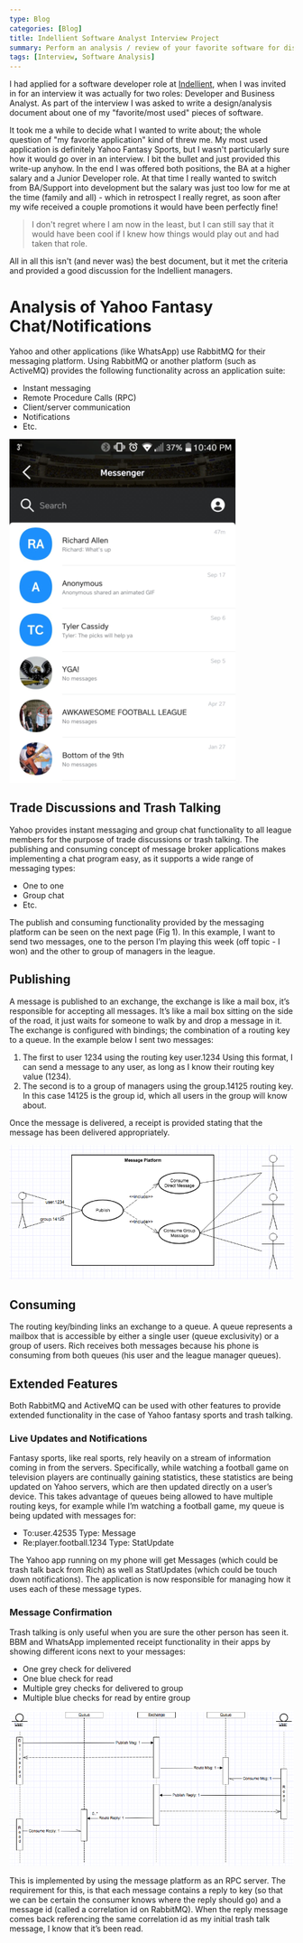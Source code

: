 ```yaml
---
type: Blog
categories: [Blog]
title: Indellient Software Analyst Interview Project
summary: Perform an analysis / review of your favorite software for discussion during the interview.
tags: [Interview, Software Analysis]
---
```


I had applied for a software developer role at [Indellient](https://www.indellient.com/), when I was invited in for an interview it was actually for two roles: Developer and Business Analyst.  As part of the interview I was asked to write a design/analysis document about one of my "favorite/most used" pieces of software.

It took me a while to decide what I wanted to write about; the whole question of "my favorite application" kind of threw me.  My most used application is definitely Yahoo Fantasy Sports, but I wasn't particularly sure how it would go over in an interview.  I bit the bullet and just provided this write-up anyhow.  In the end I was offered both positions, the BA at a higher salary and a Junior Developer role.  At that time I really wanted to switch from BA/Support into development but the salary was just too low for me at the time (family and all) - which in retrospect I really regret, as soon after my wife received a couple promotions it would have been perfectly fine!

> I don't regret where I am now in the least, but I can still say that it would have been cool if I knew how things would play out and had taken that role.

All in all this isn't (and never was) the best document, but it met the criteria and provided a good discussion for the Indellient managers.

# Analysis of Yahoo Fantasy Chat/Notifications

Yahoo and other applications (like WhatsApp) use RabbitMQ for their messaging platform.  Using RabbitMQ or another platform (such as ActiveMQ) provides the following functionality across an application suite:
-	Instant messaging
-	Remote Procedure Calls (RPC)
-	Client/server communication
-	Notifications
-	Etc.

![Yahoo Fantasy Chat](./yahoo-chat.png)

## Trade Discussions and Trash Talking
Yahoo provides instant messaging and group chat functionality to all league members for the purpose of trade discussions or trash talking.  The publishing and consuming concept of message broker applications makes implementing a chat program easy, as it supports a wide range of messaging types:
-	One to one 
-	Group chat
-	Etc.

The publish and consuming functionality provided by the messaging platform can be seen on the next page (Fig 1).  In this example, I want to send two messages, one to the person I’m playing this week (off topic - I won) and the other to group of managers in the league.

## Publishing 
A message is published to an exchange, the exchange is like a mail box, it’s responsible for accepting all messages.  It’s like a mail box sitting on the side of the road, it just waits for someone to walk by and drop a message in it.  The exchange is configured with bindings; the combination of a routing key to a queue. In the example below I sent two messages:
1)	The first to user 1234 using the routing key user.1234 Using this format, I can send a message to any user, as long as I know their routing key value (1234).
2)	The second is to a group of managers using the group.14125 routing key.  In this case 14125 is the group id, which all users in the group will know about.

Once the message is delivered, a receipt is provided stating that the message has been delivered appropriately. 

![Publishing and Consuming](./yahoo-chat-pub-sub.png)

## Consuming
The routing key/binding links an exchange to a queue.  A queue represents a mailbox that is accessible by either a single user (queue exclusivity) or a group of users.  Rich receives both messages because his phone is consuming from both queues (his user and the league manager queues). 

## Extended Features
Both RabbitMQ and ActiveMQ can be used with other features to provide extended functionality in the case of Yahoo fantasy sports and trash talking.

### Live Updates and Notifications
Fantasy sports, like real sports, rely heavily on a stream of information coming in from the servers.  Specifically, while watching a football game on television players are continually gaining statistics, these statistics are being updated on Yahoo servers, which are then updated directly on a user’s device.  This takes advantage of queues being allowed to have multiple routing keys, for example while I’m watching a football game, my queue is being updated with messages for:
-	To:user.42535 Type: Message
-	Re:player.football.1234 Type: StatUpdate

The Yahoo app running on my phone will get Messages (which could be trash talk back from Rich) as well as StatUpdates (which could be touch down notifications).  The application is now responsible for managing how it uses each of these message types.

### Message Confirmation
Trash talking is only useful when you are sure the other person has seen it. BBM and WhatsApp implemented receipt functionality in their apps by showing different icons next to your messages:   
-	One grey check for delivered
-	One blue check for read
-	Multiple grey checks for delivered to group
-	Multiple blue checks for read by entire group

![Communication UML](./yahoo-chat-uml.png)

This is implemented by using the message platform as an RPC server.  The requirement for this, is that each message contains a reply to key (so that we can be certain the consumer knows where the reply should go) and a message id (called a correlation id on RabbitMQ).  When the reply message comes back referencing the same correlation id as my initial trash talk message, I know that it’s been read.

  
